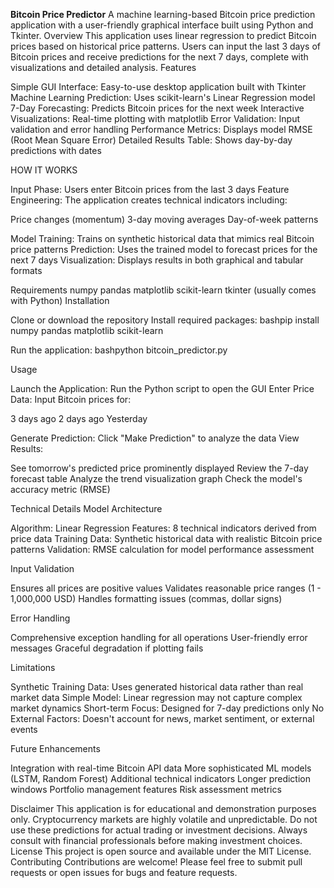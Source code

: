 **Bitcoin Price Predictor**
A machine learning-based Bitcoin price prediction application with a user-friendly graphical interface built using Python and Tkinter.
Overview
This application uses linear regression to predict Bitcoin prices based on historical price patterns. Users can input the last 3 days of Bitcoin prices and receive predictions for the next 7 days, complete with visualizations and detailed analysis.
Features

Simple GUI Interface: Easy-to-use desktop application built with Tkinter
Machine Learning Prediction: Uses scikit-learn's Linear Regression model
7-Day Forecasting: Predicts Bitcoin prices for the next week
Interactive Visualizations: Real-time plotting with matplotlib
Error Validation: Input validation and error handling
Performance Metrics: Displays model RMSE (Root Mean Square Error)
Detailed Results Table: Shows day-by-day predictions with dates

HOW IT WORKS

Input Phase: Users enter Bitcoin prices from the last 3 days
Feature Engineering: The application creates technical indicators including:

Price changes (momentum)
3-day moving averages
Day-of-week patterns


Model Training: Trains on synthetic historical data that mimics real Bitcoin price patterns
Prediction: Uses the trained model to forecast prices for the next 7 days
Visualization: Displays results in both graphical and tabular formats

Requirements
numpy
pandas
matplotlib
scikit-learn
tkinter (usually comes with Python)
Installation

Clone or download the repository
Install required packages:
bashpip install numpy pandas matplotlib scikit-learn

Run the application:
bashpython bitcoin_predictor.py


Usage

Launch the Application: Run the Python script to open the GUI
Enter Price Data: Input Bitcoin prices for:

3 days ago
2 days ago
Yesterday


Generate Prediction: Click "Make Prediction" to analyze the data
View Results:

See tomorrow's predicted price prominently displayed
Review the 7-day forecast table
Analyze the trend visualization graph
Check the model's accuracy metric (RMSE)



Technical Details
Model Architecture

Algorithm: Linear Regression
Features: 8 technical indicators derived from price data
Training Data: Synthetic historical data with realistic Bitcoin price patterns
Validation: RMSE calculation for model performance assessment

Input Validation

Ensures all prices are positive values
Validates reasonable price ranges (1 - 1,000,000 USD)
Handles formatting issues (commas, dollar signs)

Error Handling

Comprehensive exception handling for all operations
User-friendly error messages
Graceful degradation if plotting fails

Limitations

Synthetic Training Data: Uses generated historical data rather than real market data
Simple Model: Linear regression may not capture complex market dynamics
Short-term Focus: Designed for 7-day predictions only
No External Factors: Doesn't account for news, market sentiment, or external events

Future Enhancements

Integration with real-time Bitcoin API data
More sophisticated ML models (LSTM, Random Forest)
Additional technical indicators
Longer prediction windows
Portfolio management features
Risk assessment metrics

Disclaimer
This application is for educational and demonstration purposes only. Cryptocurrency markets are highly volatile and unpredictable. Do not use these predictions for actual trading or investment decisions. Always consult with financial professionals before making investment choices.
License
This project is open source and available under the MIT License.
Contributing
Contributions are welcome! Please feel free to submit pull requests or open issues for bugs and feature requests.
